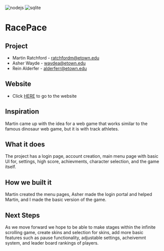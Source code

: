 ![nodejs](https://img.shields.io/badge/Node%20js-339933?style=for-the-badge&logo=nodedotjs&logoColor=white)
![sqlite](https://img.shields.io/badge/Sqlite-003B57?style=for-the-badge&logo=sqlite&logoColor=white)

# RacePace

## Project

  -  Martin Ratchford - ratchfordm@etown.edu
  -  Asher Wayde - waydea@etown.edu
  -  Rein Alderfer - alderferr@etown.edu

## Website

  -  Click [HERE](https://racepace-437415.uk.r.appspot.com/) to go to the website

## Inspiration

Martin came up with the idea for a web game that works similar to the famous dinosaur web game, but it is with track athletes.

## What it does

The project has a login page, account creation, main menu page with basic UI for, settings, high score, achievments, character selection, and the game itself.

## How we built it

Martin created the menu pages, Asher made the login portal and helped Martin, and I made the basic version of the game. 

## Next Steps

As we move forward we hope to be able to make stages within the infinite scrolling game, create skins and selection for skins, add more basic features such as pause functionality, adjustable settings, acheivemnt system, and leader board rankings of players.
